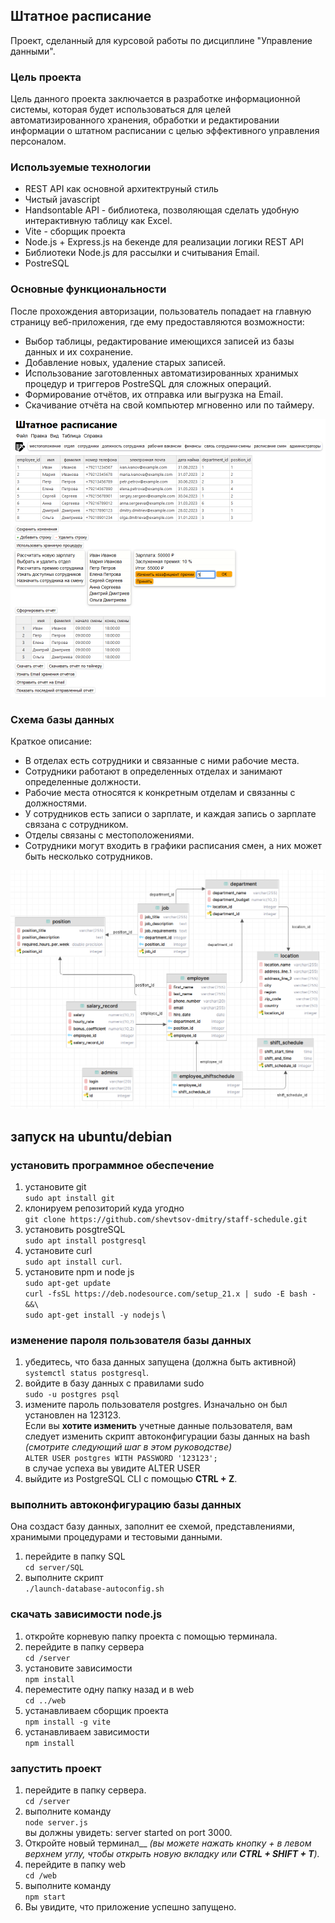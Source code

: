 ## Штатное расписание
Проект, сделанный для курсовой работы по дисциплине "Управление данными".

### Цель проекта
Цель данного проекта заключается в разработке информационной системы, которая будет использоваться для целей автоматизированного хранения, обработки и редактировании информации о штатном расписании с целью эффективного управления персоналом.

### Используемые технологии
+ REST API как основной архитектруный стиль
+ Чистый javascript
+ Handsontable API - библиотека, позволяющая сделать удобную интерактивную таблицу как Excel.
+ Vite - сборщик проекта
+ Node.js + Express.js на бекенде для реализации логики REST API
+ Библиотеки Node.js для рассылки и считывания Email.  
+ PostreSQL

### Основные функциональности
После прохождения авторизации, пользователь попадает на главную страницу веб-приложения, где ему предоставляются возможности:
+ Выбор таблицы, редактирование имеющихся записей из базы данных и их сохранение.
+ Добавление новых, удаление старых записей.
+ Использование заготовленных автоматизированных хранимых процедур и триггеров PostreSQL для сложных операций.
+ Формирование отчётов, их отправка или выгрузка на Email.
+ Скачивание отчёта на свой компьютер мгновенно или по таймеру.

![main-page.png](README%20images%2Fmain-page.png)

### Схема базы данных
Краткое описание:
+ В отделах есть сотрудники и связанные с ними рабочие места.
+ Сотрудники работают в определенных отделах и занимают определенные должности.
+ Рабочие места относятся к конкретным отделам и связанны с должностями.
+ У сотрудников есть записи о зарплате, и каждая запись о зарплате связана с сотрудником.
+ Отделы связаны с местоположениями.
+ Сотрудники могут входить в графики расписания смен, а них может быть несколько сотрудников.

![db.png](README%20images%2Fdb.png)

## запуск на ubuntu/debian
### установить программное обеспечение
1. установите git \
   `sudo apt install git`
2. клонируем репозиторий куда угодно \
   `git clone https://github.com/shevtsov-dmitry/staff-schedule.git`
3. установить posgtreSQL\
   `sudo apt install postgresql`
4. установите curl \
   `sudo apt install curl`. 
5. установите npm и node js \
`sudo apt-get update` \
`curl -fsSL https://deb.nodesource.com/setup_21.x | sudo -E bash - &&\` \
``sudo apt-get install -y nodejs`` \

### изменение пароля пользователя базы данных
1. убедитесь, что база данных запущена (должна быть активной)\
   `systemctl status postgresql`.
2. войдите в базу данных с правилами sudo \
   `sudo -u postgres psql`
3. измените пароль пользователя postgres. Изначально он был установлен на 123123. \
   Если вы **хотите изменить** учетные данные пользователя, вам следует изменить скрипт автоконфигурации базы данных на bash _(смотрите следующий шаг в этом руководстве)_ \
   `ALTER USER postgres WITH PASSWORD '123123';` \
   в случае успеха вы увидите ALTER USER
4. выйдите из PostgreSQL CLI с помощью __CTRL + Z__.

### выполнить автоконфигурацию базы данных
Она создаст базу данных, заполнит ее схемой, представлениями, хранимыми процедурами и тестовыми данными.
1. перейдите в папку SQL \
   `cd server/SQL`
2. выполните скрипт \
   `./launch-database-autoconfig.sh`

### скачать зависимости node.js
1. откройте корневую папку проекта с помощью терминала.
2. перейдите в папку сервера \
   `cd /server`
3. установите зависимости \
   `npm install`
4. переместите одну папку назад и в web \
   `cd ../web`
5. устанавливаем сборщик проекта \
   `npm install -g vite`
6. устанавливаем зависимости \
   `npm install`

### запустить проект
1. перейдите в папку сервера. \
   `cd /server`
2. выполните команду \
   `node server.js` \
   вы должны увидеть: server started on port 3000.
3. Откройте новый терминал__ _(вы можете нажать кнопку + в левом верхнем углу, чтобы открыть новую вкладку или **CTRL + SHIFT + T**)._
4. перейдите в папку web \
   `cd /web`
5. выполните команду \
   `npm start`
6. Вы увидите, что приложение успешно запущено.
